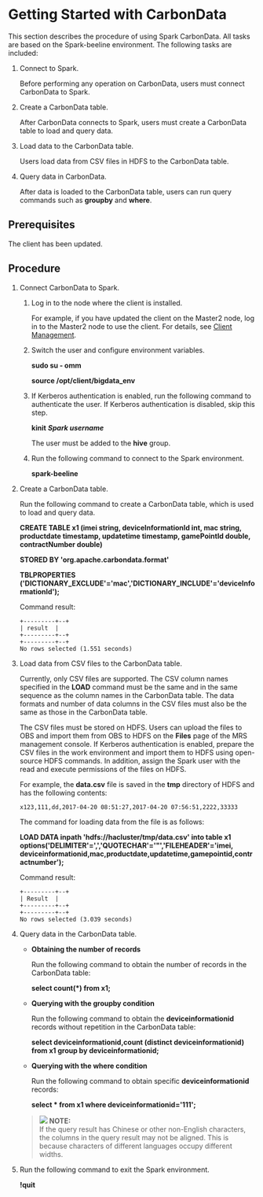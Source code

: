 # Getting Started with CarbonData<a name="EN-US_TOPIC_0125375478"></a>

This section describes the procedure of using Spark CarbonData. All tasks are based on the Spark-beeline environment. The following tasks are included:

1.  Connect to Spark.

    Before performing any operation on CarbonData, users must connect CarbonData to Spark.

2.  Create a CarbonData table.

    After CarbonData connects to Spark, users must create a CarbonData table to load and query data.

3.  Load data to the CarbonData table.

    Users load data from CSV files in HDFS to the CarbonData table.

4.  Query data in CarbonData.

    After data is loaded to the CarbonData table, users can run query commands such as  **groupby** and **where**.


## Prerequisites<a name="sc03e7daa77f34361912e319fb7b9cad1"></a>

The client has been updated.

## Procedure<a name="sa2350943a81b4731a8196b75f8ac0747"></a>

1.  Connect CarbonData to Spark.
    1.  Log in to the node where the client is installed.

        For example, if you have updated the client on the Master2 node, log in to the Master2 node to use the client. For details, see  [Client Management](client_management).

    2.  Switch the user and configure environment variables.

        **sudo su - omm**

        **source /opt/client/bigdata\_env**

    3.  If Kerberos authentication is enabled, run the following command to authenticate the user. If Kerberos authentication is disabled, skip this step.

        **kinit** _**Spark username**_

        The user must be added to the  **hive**  group.

    4.  Run the following command to connect to the Spark environment.

        **spark-beeline**

2.  Create a CarbonData table.

    Run the following command to create a CarbonData table, which is used to load and query data.

    **CREATE TABLE x1 \(imei string, deviceInformationId int, mac string, productdate timestamp, updatetime timestamp, gamePointId double, contractNumber double\)**

    **STORED BY 'org.apache.carbondata.format'**

    **TBLPROPERTIES \('DICTIONARY\_EXCLUDE'='mac','DICTIONARY\_INCLUDE'='deviceInformationId'\);**

    Command result:

    ```
    +---------+--+
    | result  |
    +---------+--+
    +---------+--+
    No rows selected (1.551 seconds)
    ```

3.  Load data from CSV files to the CarbonData table.

    Currently, only CSV files are supported. The CSV column names specified in the  **LOAD**  command must be the same and in the same sequence as the column names in the CarbonData table. The data formats and number of data columns in the CSV files must also be the same as those in the CarbonData table.

    The CSV files must be stored on HDFS. Users can upload the files to OBS and import them from OBS to HDFS on the  **Files** page of the MRS management console. If Kerberos authentication is enabled, prepare the CSV files in the work environment and import them to HDFS using open-source HDFS commands. In addition, assign the Spark user with the read and execute permissions of the files on HDFS.

    For example, the  **data.csv** file is saved in the **tmp**  directory of HDFS and has the following contents:

    ```
    x123,111,dd,2017-04-20 08:51:27,2017-04-20 07:56:51,2222,33333
    ```

    The command for loading data from the file is as follows:

    **LOAD DATA inpath 'hdfs://hacluster/tmp/data.csv' into table x1 options\('DELIMITER'=',','QUOTECHAR'='"','FILEHEADER'='imei, deviceinformationid,mac,productdate,updatetime,gamepointid,contractnumber'\);**

    Command result:

    ```
    +---------+--+
    | Result  |
    +---------+--+
    +---------+--+
    No rows selected (3.039 seconds)
    ```

4.  Query data in the CarbonData table.

    -   **Obtaining the number of records**

        Run the following command to obtain the number of records in the CarbonData table:

        **select count\(\*\) from x1;**

    -   **Querying with the groupby condition**

        Run the following command to obtain the  **deviceinformationid**  records without repetition in the CarbonData table:

        **select deviceinformationid,count \(distinct deviceinformationid\) from x1 group by deviceinformationid;**

    -   **Querying with the where condition**

        Run the following command to obtain specific  **deviceinformationid**  records:

        **select \* from x1 where deviceinformationid='111';**

    >![](/images/icon-note.gif) **NOTE:**   
    >If the query result has Chinese or other non-English characters, the columns in the query result may not be aligned. This is because characters of different languages occupy different widths.  

5.  Run the following command to exit the Spark environment.

    **!quit**


